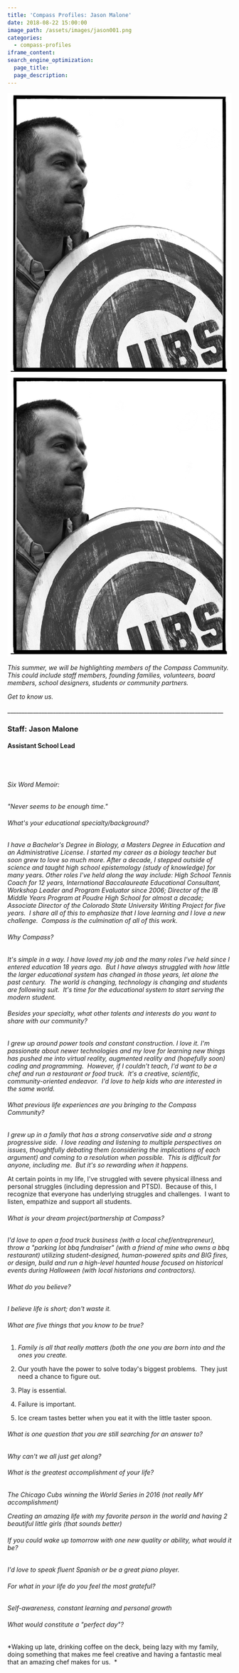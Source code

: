 ```yaml
---
title: 'Compass Profiles: Jason Malone'
date: 2018-08-22 15:00:00
image_path: /assets/images/jason001.png
categories:
  - compass-profiles
iframe_content:
search_engine_optimization:
  page_title:
  page_description:
---
```


![](/assets/images/jason001.png)![](/assets/images/jason001.png)

*This summer, we will be highlighting members of the Compass Community.  This could include staff members, founding families, volunteers, board members, school designers, students or community partners.*

*Get to know us.*

\_\_\_\_\_\_\_\_\_\_\_\_\_\_\_\_\_\_\_\_\_\_\_\_\_\_\_\_\_\_\_\_\_\_\_\_\_\_\_\_\_\_\_\_\_\_\_\_\_\_\_\_\_\_\_\_\_\_\_\_\_\_\_\_\_\_\_\_\_\_\_\_\_\_\_\_

### Staff: Jason Malone

#### **Assistant School Lead**

######  

###### Six Word Memoir: 

*"Never seems to be enough time."*

###### What's your educational specialty/background?

*I have a Bachelor's Degree in Biology, a Masters Degree in Education and an Administrative License. I started my career as a biology teacher but soon grew to love so much more. After a decade, I stepped outside of science and taught high school epistemology (study of knowledge) for many years. Other roles I've held along the way include: High School Tennis Coach for 12 years, International Baccalaureate Educational Consultant, Workshop Leader and Program Evaluator since 2006; Director of the IB Middle Years Program at Poudre High School for almost a decade; Associate Director of the Colorado State University Writing Project for five years.  I share all of this to emphasize that I love learning and I love a new challenge.  Compass is the culmination of all of this work.*

###### Why Compass?

*It's simple in a way. I have loved my job and the many roles I've held since I entered education 18 years ago.  But I have always struggled with how little the larger educational system has changed in those years, let alone the past century.  The world is changing, technology is changing and students are following suit.  It's time for the educational system to start serving the modern student.*

###### Besides your specialty, what other talents and interests do you want to share with our community?

*I grew up around power tools and constant construction. I love it. I'm passionate about newer technologies and my love for learning new things has pushed me into virtual reality, augmented reality and (hopefully soon) coding and programming.  However, if I couldn't teach, I'd want to be a chef and run a restaurant or food truck.  It's a creative, scientific, community-oriented endeavor.  I'd love to help kids who are interested in the same world.*

###### What previous life experiences are you bringing to the Compass Community?

*I grew up in a family that has a strong conservative side and a strong progressive side.  I love reading and listening to multiple perspectives on issues, thoughtfully debating them (considering the implications of each argument) and coming to a resolution when possible.  This is difficult for anyone, including me.  But it's so rewarding when it happens.*

At certain points in my life, I've struggled with severe physical illness and personal struggles (including depression and PTSD).  Because of this, I recognize that everyone has underlying struggles and challenges.  I want to listen, empathize and support all students.

###### What is your dream project/partnership at Compass?

*I'd love to open a food truck business (with a local chef/entrepreneur), throw a "parking lot bbq fundraiser" (with a friend of mine who owns a bbq restaurant) utilizing student-designed, human-powered spits and BIG fires, or design, build and run a high-level haunted house focused on historical events during Halloween (with local historians and contractors).*

###### What do you believe?

*I believe life is short; don't waste it.*

###### What are five things that you know to be true?

1. *Family is all that really matters (both the one you are born into and the ones you create.*

2. Our youth have the power to solve today's biggest problems.  They just need a chance to figure out.

3. Play is essential.

4. Failure is important.

5. Ice cream tastes better when you eat it with the little taster spoon.

###### What is one question that you are still searching for an answer to?

*Why can't we all just get along?*

###### What is the greatest accomplishment of your life?

*The Chicago Cubs winning the World Series in 2016 (not really MY accomplishment)*

*Creating an amazing life with my favorite person in the world and having 2 beautiful little girls (that sounds better)*

###### If you could wake up tomorrow with one new quality or ability, what would it be?

*I'd love to speak fluent Spanish or be a great piano player.*

###### For what in your life do you feel the most grateful?

*Self-awareness, constant learning and personal growth*

###### What would constitute a "perfect day"?

*Waking up late, drinking coffee on the deck, being lazy with my family, doing something that makes me feel creative and having a fantastic meal that an amazing chef makes for us.  *